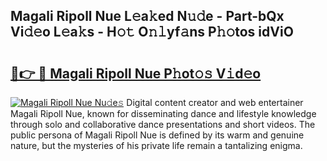 ## Magali Ripoll Nue L𝚎a𝚔ed N𝚞𝚍e - Part-bQx Vi𝚍𝚎o L𝚎a𝚔s - H𝚘𝚝 O𝚗𝚕yf𝚊ns P𝚑𝚘tos idViO

# <h2><a href="http://kf2m2za.oniu.top/?m=Magali+Ripoll+Nue">🔗👉 🔴 Magali Ripoll Nue P𝚑ot𝚘𝚜 V𝚒d𝚎o</a></h2>

[![Magali Ripoll Nue Nu𝚍e𝚜](https://i.imgur.com/0qMVB7G.gif)](http://kf2m2za.oniu.top/?m=Magali+Ripoll+Nue)
Digital content creator and web entertainer Magali Ripoll Nue, known for disseminating dance and lifestyle knowledge through solo and collaborative dance presentations and short videos. The public persona of Magali Ripoll Nue is defined by its warm and genuine nature, but the mysteries of his private life remain a tantalizing enigma.  
